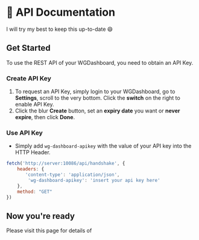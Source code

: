 # 📖 API Documentation

I will try my best to keep this up-to-date :smile:

## Get Started

To use the REST API of your WGDashboard, you need to obtain an API Key.

### Create API Key

1. To request an API Key, simply login to your WGDashboard, go to **Settings**, scroll to the very bottom. Click the **switch** on the right to enable API Key.
2. Click the blur **Create** button, set an **expiry date** you want or **never expire**, then click **Done**.

### Use API Key

- Simply add `wg-dashboard-apikey` with the value of your API key into the HTTP Header.

```javascript
fetch('http://server:10086/api/handshake', {
    headers: {
       'content-type': 'application/json',
        'wg-dashboard-apikey': 'insert your api key here'
    },
    method: "GET"
})
```

## Now you're ready

Please visit this page for details of [](API-Endpoints.md)